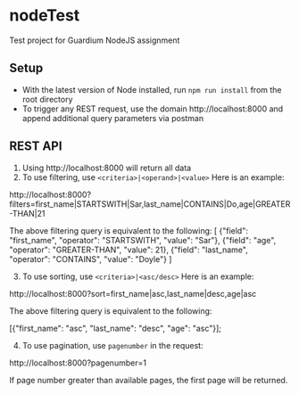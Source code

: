 # nodeTest
Test project for Guardium NodeJS assignment

## Setup
* With the latest version of Node installed, run  `npm run install` from the root directory
* To trigger any REST request, use the domain http://localhost:8000 and append additional query parameters via postman 

## REST API
1. Using http://localhost:8000 will return all data 
2. To use filtering, use `<criteria>|<operand>|<value>` Here is an example:

http://localhost:8000?filters=first_name|STARTSWITH|Sar,last_name|CONTAINS|Do,age|GREATER-THAN|21

The above filtering query is equivalent to the following:
 [
     {"field": "first_name", "operator": "STARTSWITH", "value": "Sar"},
     {"field": "age", "operator": "GREATER-THAN", "value": 21},
     {"field": "last_name", "operator": "CONTAINS", "value": "Doyle"}
 ] 
        

3.  To use sorting, use `<criteria>|<asc/desc>` Here is an example:

 http://localhost:8000?sort=first_name|asc,last_name|desc,age|asc

The above filtering query is equivalent to the following:

 [{"first_name": "asc", "last_name": "desc", "age": "asc"}];


4. To use pagination, use `pagenumber` in the request:

http://localhost:8000?pagenumber=1

If page number greater than available pages, the first page will be returned.
